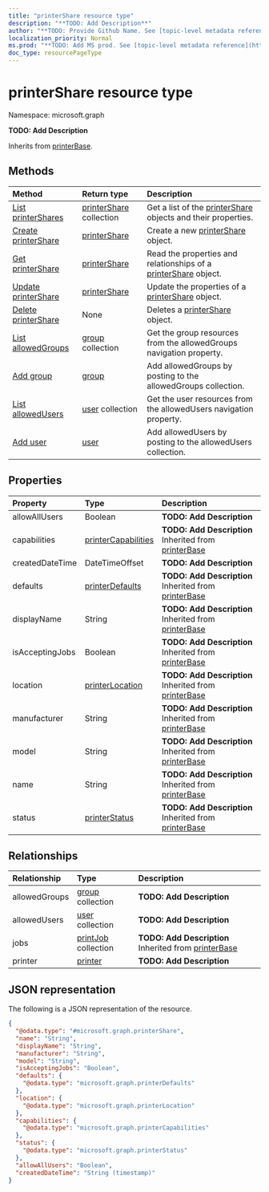 ```yaml
---
title: "printerShare resource type"
description: "**TODO: Add Description**"
author: "**TODO: Provide Github Name. See [topic-level metadata reference](https://msgo.azurewebsites.net/add/document/guidelines/metadata.html#topic-level-metadata)**"
localization_priority: Normal
ms.prod: "**TODO: Add MS prod. See [topic-level metadata reference](https://msgo.azurewebsites.net/add/document/guidelines/metadata.html#topic-level-metadata)**"
doc_type: resourcePageType
---
```


# printerShare resource type

Namespace: microsoft.graph

**TODO: Add Description**


Inherits from [printerBase](../resources/printerbase.md).

## Methods
|Method|Return type|Description|
|:---|:---|:---|
|[List printerShares](../api/printershare-list.md)|[printerShare](../resources/printershare.md) collection|Get a list of the [printerShare](../resources/printershare.md) objects and their properties.|
|[Create printerShare](../api/printershare-create.md)|[printerShare](../resources/printershare.md)|Create a new [printerShare](../resources/printershare.md) object.|
|[Get printerShare](../api/printershare-get.md)|[printerShare](../resources/printershare.md)|Read the properties and relationships of a [printerShare](../resources/printershare.md) object.|
|[Update printerShare](../api/printershare-update.md)|[printerShare](../resources/printershare.md)|Update the properties of a [printerShare](../resources/printershare.md) object.|
|[Delete printerShare](../api/printershare-delete.md)|None|Deletes a [printerShare](../resources/printershare.md) object.|
|[List allowedGroups](../api/printershare-list-allowedgroups.md)|[group](../resources/group.md) collection|Get the group resources from the allowedGroups navigation property.|
|[Add group](../api/printershare-post-allowedgroups.md)|[group](../resources/group.md)|Add allowedGroups by posting to the allowedGroups collection.|
|[List allowedUsers](../api/printershare-list-allowedusers.md)|[user](../resources/user.md) collection|Get the user resources from the allowedUsers navigation property.|
|[Add user](../api/printershare-post-allowedusers.md)|[user](../resources/user.md)|Add allowedUsers by posting to the allowedUsers collection.|

## Properties
|Property|Type|Description|
|:---|:---|:---|
|allowAllUsers|Boolean|**TODO: Add Description**|
|capabilities|[printerCapabilities](../resources/printercapabilities.md)|**TODO: Add Description** Inherited from [printerBase](../resources/printerbase.md)|
|createdDateTime|DateTimeOffset|**TODO: Add Description**|
|defaults|[printerDefaults](../resources/printerdefaults.md)|**TODO: Add Description** Inherited from [printerBase](../resources/printerbase.md)|
|displayName|String|**TODO: Add Description** Inherited from [printerBase](../resources/printerbase.md)|
|isAcceptingJobs|Boolean|**TODO: Add Description** Inherited from [printerBase](../resources/printerbase.md)|
|location|[printerLocation](../resources/printerlocation.md)|**TODO: Add Description** Inherited from [printerBase](../resources/printerbase.md)|
|manufacturer|String|**TODO: Add Description** Inherited from [printerBase](../resources/printerbase.md)|
|model|String|**TODO: Add Description** Inherited from [printerBase](../resources/printerbase.md)|
|name|String|**TODO: Add Description** Inherited from [printerBase](../resources/printerbase.md)|
|status|[printerStatus](../resources/printerstatus.md)|**TODO: Add Description** Inherited from [printerBase](../resources/printerbase.md)|

## Relationships
|Relationship|Type|Description|
|:---|:---|:---|
|allowedGroups|[group](../resources/group.md) collection|**TODO: Add Description**|
|allowedUsers|[user](../resources/user.md) collection|**TODO: Add Description**|
|jobs|[printJob](../resources/printjob.md) collection|**TODO: Add Description** Inherited from [printerBase](../resources/printerbase.md)|
|printer|[printer](../resources/printer.md)|**TODO: Add Description**|

## JSON representation
The following is a JSON representation of the resource.
<!-- {
  "blockType": "resource",
  "keyProperty": "id",
  "@odata.type": "microsoft.graph.printerShare",
  "baseType": "microsoft.graph.printerBase",
  "openType": false
}
-->
``` json
{
  "@odata.type": "#microsoft.graph.printerShare",
  "name": "String",
  "displayName": "String",
  "manufacturer": "String",
  "model": "String",
  "isAcceptingJobs": "Boolean",
  "defaults": {
    "@odata.type": "microsoft.graph.printerDefaults"
  },
  "location": {
    "@odata.type": "microsoft.graph.printerLocation"
  },
  "capabilities": {
    "@odata.type": "microsoft.graph.printerCapabilities"
  },
  "status": {
    "@odata.type": "microsoft.graph.printerStatus"
  },
  "allowAllUsers": "Boolean",
  "createdDateTime": "String (timestamp)"
}
```

